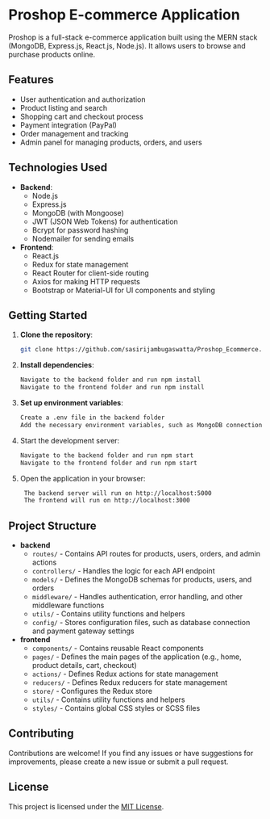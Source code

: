 # Proshop E-commerce Application

Proshop is a full-stack e-commerce application built using the MERN stack (MongoDB, Express.js, React.js, Node.js). It allows users to browse and purchase products online.

## Features

- User authentication and authorization
- Product listing and search
- Shopping cart and checkout process
- Payment integration (PayPal)
- Order management and tracking
- Admin panel for managing products, orders, and users

## Technologies Used

- **Backend**:
  - Node.js
  - Express.js
  - MongoDB (with Mongoose)
  - JWT (JSON Web Tokens) for authentication
  - Bcrypt for password hashing
  - Nodemailer for sending emails
- **Frontend**:
  - React.js
  - Redux for state management
  - React Router for client-side routing
  - Axios for making HTTP requests
  - Bootstrap or Material-UI for UI components and styling

## Getting Started

1. **Clone the repository**:
   ```bash
   git clone https://github.com/sasirijambugaswatta/Proshop_Ecommerce.git


2. **Install dependencies**:
    ```bash
    Navigate to the backend folder and run npm install
    Navigate to the frontend folder and run npm install
3. **Set up environment variables**:
    ```bash
    Create a .env file in the backend folder
    Add the necessary environment variables, such as MongoDB connection string, JWT secret, and payment gateway credentials
4. Start the development server:
     ```bash
    Navigate to the backend folder and run npm start
    Navigate to the frontend folder and run npm start
5. Open the application in your browser:
   ```bash
    The backend server will run on http://localhost:5000
    The frontend will run on http://localhost:3000

## Project Structure

- **backend**
  - `routes/` - Contains API routes for products, users, orders, and admin actions
  - `controllers/` - Handles the logic for each API endpoint
  - `models/` - Defines the MongoDB schemas for products, users, and orders
  - `middleware/` - Handles authentication, error handling, and other middleware functions
  - `utils/` - Contains utility functions and helpers
  - `config/` - Stores configuration files, such as database connection and payment gateway settings
- **frontend**
  - `components/` - Contains reusable React components
  - `pages/` - Defines the main pages of the application (e.g., home, product details, cart, checkout)
  - `actions/` - Defines Redux actions for state management
  - `reducers/` - Defines Redux reducers for state management
  - `store/` - Configures the Redux store
  - `utils/` - Contains utility functions and helpers
  - `styles/` - Contains global CSS styles or SCSS files

## Contributing

Contributions are welcome! If you find any issues or have suggestions for improvements, please create a new issue or submit a pull request.

## License

This project is licensed under the [MIT License](LICENSE).
